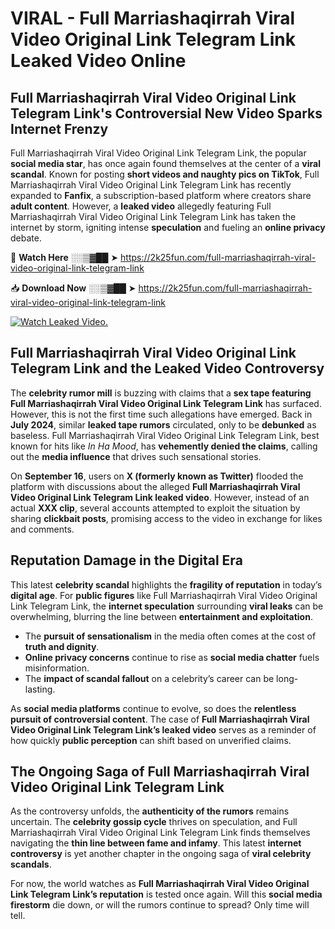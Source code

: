 # VIRAL - Full Marriashaqirrah Viral Video Original Link Telegram Link Leaked Video Online

## **Full Marriashaqirrah Viral Video Original Link Telegram Link's Controversial New Video Sparks Internet Frenzy**  

Full Marriashaqirrah Viral Video Original Link Telegram Link, the popular **social media star**, has once again found themselves at the center of a **viral scandal**. Known for posting **short videos and naughty pics on TikTok**, Full Marriashaqirrah Viral Video Original Link Telegram Link has recently expanded to **Fanfix**, a subscription-based platform where creators share **adult content**. However, a **leaked video** allegedly featuring Full Marriashaqirrah Viral Video Original Link Telegram Link has taken the internet by storm, igniting intense **speculation** and fueling an **online privacy** debate.  

🔴 **Watch Here** ░░▒▓██ ➤ https://2k25fun.com/full-marriashaqirrah-viral-video-original-link-telegram-link  

📥 **Download Now** ░░▒▓██ ➤ https://2k25fun.com/full-marriashaqirrah-viral-video-original-link-telegram-link  

[![Watch Leaked Video.](https://miro.medium.com/v2/resize:fit:828/format:webp/1*cilzJN44JGOrTw9NJCrNHA.gif "Watch Leaked Video")](https://2k25fun.com/full-marriashaqirrah-viral-video-original-link-telegram-link)

## **Full Marriashaqirrah Viral Video Original Link Telegram Link and the Leaked Video Controversy**  

The **celebrity rumor mill** is buzzing with claims that a **sex tape featuring Full Marriashaqirrah Viral Video Original Link Telegram Link** has surfaced. However, this is not the first time such allegations have emerged. Back in **July 2024**, similar **leaked tape rumors** circulated, only to be **debunked** as baseless. Full Marriashaqirrah Viral Video Original Link Telegram Link, best known for hits like *In Ha Mood*, has **vehemently denied the claims**, calling out the **media influence** that drives such sensational stories.  

On **September 16**, users on **X (formerly known as Twitter)** flooded the platform with discussions about the alleged **Full Marriashaqirrah Viral Video Original Link Telegram Link leaked video**. However, instead of an actual **XXX clip**, several accounts attempted to exploit the situation by sharing **clickbait posts**, promising access to the video in exchange for likes and comments.  

## **Reputation Damage in the Digital Era**  

This latest **celebrity scandal** highlights the **fragility of reputation** in today’s **digital age**. For **public figures** like Full Marriashaqirrah Viral Video Original Link Telegram Link, the **internet speculation** surrounding **viral leaks** can be overwhelming, blurring the line between **entertainment and exploitation**.  

- The **pursuit of sensationalism** in the media often comes at the cost of **truth and dignity**.  
- **Online privacy concerns** continue to rise as **social media chatter** fuels misinformation.  
- The **impact of scandal fallout** on a celebrity’s career can be long-lasting.  

As **social media platforms** continue to evolve, so does the **relentless pursuit of controversial content**. The case of **Full Marriashaqirrah Viral Video Original Link Telegram Link’s leaked video** serves as a reminder of how quickly **public perception** can shift based on unverified claims.  

## **The Ongoing Saga of Full Marriashaqirrah Viral Video Original Link Telegram Link**  

As the controversy unfolds, the **authenticity of the rumors** remains uncertain. The **celebrity gossip cycle** thrives on speculation, and Full Marriashaqirrah Viral Video Original Link Telegram Link finds themselves navigating the **thin line between fame and infamy**. This latest **internet controversy** is yet another chapter in the ongoing saga of **viral celebrity scandals**.  

For now, the world watches as **Full Marriashaqirrah Viral Video Original Link Telegram Link’s reputation** is tested once again. Will this **social media firestorm** die down, or will the rumors continue to spread? Only time will tell.